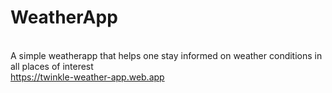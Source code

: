 # WeatherApp
<br>A simple weatherapp that helps one stay informed on weather conditions in all places of interest
<br>https://twinkle-weather-app.web.app

